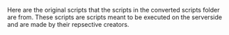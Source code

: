 Here are the original scripts that the scripts in the converted scripts folder are from.
These scripts are scripts meant to be executed on the serverside and are made by their repsective creators.